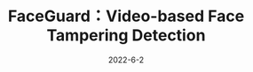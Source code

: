 ---
title: "FaceGuard：Video-based Face Tampering Detection"
collection: projects
type: "Computer vision"
permalink: /projects/FaceGuard-Video-based-Face-Tampering-Detection
venue: "Term project for Introduction to Multimedia Content Intelligent Analysis course"
date: 2022-6-2
location: "USTC Hefei, China"
---